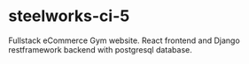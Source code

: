 # steelworks-ci-5
Fullstack eCommerce Gym website. React frontend and Django restframework backend with postgresql database.
